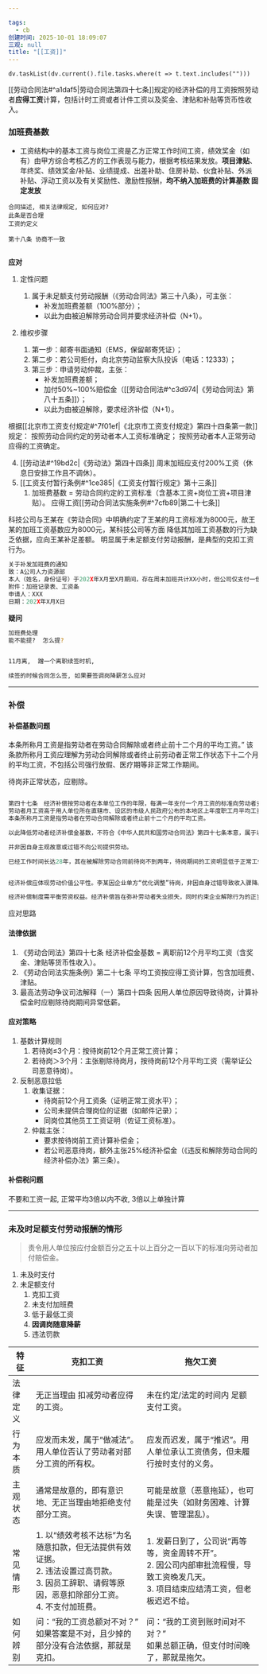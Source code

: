 ```yaml
---

tags:
  - cb
创建时间: 2025-10-01 18:09:07
三观: null
title: "[[工资]]"
---
```


```dataviewjs
dv.taskList(dv.current().file.tasks.where(t => t.text.includes("")))
```



[[劳动合同法#^a1daf5|劳动合同法第四十七条]]规定的经济补偿的月工资按照劳动者**应得工资**计算，包括计时工资或者计件工资以及奖金、津贴和补贴等货币性收入。


### 加班费基数


- 工资结构中的基本工资与岗位工资是乙方正常工作时间工资，绩效奖金（如有）由甲方综合考核乙方的工作表现与能力，根据考核结果发放。**项目津贴**、年终奖、绩效奖金/补贴、业绩提成、出差补助、住房补助、伙食补贴、外派补贴、浮动工资以及有关奖励性、激励性报酬，**均不纳入加班费的计算基数 固定发放**

```
合同描述, 相关法律规定, 如何应对? 
此条是否合理 
工资的定义

第十八条 协商不一致


```

**应对** 
1. 定性问题
    1. 属于未足额支付劳动报酬（《劳动合同法》第三十八条），可主张：
        - 补发加班费差额（100%部分）；
        - 以此为由被迫解除劳动合同并要求经济补偿（N+1）。


2. 维权步骤
    1. 第一步：邮寄书面通知（EMS，保留邮寄凭证）；
    2. 第二步：若公司拒付，向北京劳动监察大队投诉（电话：12333）；
    3. 第三步：申请劳动仲裁，主张：
        - 补发加班费差额；
        - 加付50%~100%赔偿金（[[劳动合同法#^c3d974|《劳动合同法》第八十五条]]）；
        - 以此为由被迫解除，要求经济补偿（N+1）。


根据[[北京市工资支付规定#^7f01ef|《北京市工资支付规定》第四十四条第一款]]规定：
按照劳动合同约定的劳动者本人工资标准确定； 
按照劳动者本人正常劳动应得的工资确定。

4. [[劳动法#^19bd2c|《劳动法》第四十四条]] 周末加班应支付200%工资（休息日安排工作且不调休）。
5. [[工资支付暂行条例#^1ce385|《工资支付暂行规定》第十三条]] 
	1. 加班费基数 = 劳动合同约定的工资标准（含基本工资+岗位工资+项目津贴）。
应得工资[[劳动合同法实施条例#^7cfb89|第二十七条]]


科技公司与王某在《劳动合同》中明确约定了王某的月工资标准为8000元，故王某的加班工资基数应为8000元，某科技公司等方面
降低其加班工资基数的行为缺乏依据，应向王某补足差额。
明显属于未足额支付劳动报酬，是典型的克扣工资行为。



```Go
关于补发加班费的通知
致：A公司人力资源部
本人（姓名，身份证号）于202X年X月至X月期间，存在周末加班共计XX小时，但公司仅支付一倍工资。根据《劳动法》第四十四条及《北京市工资支付规定》第十四条，周末加班应支付200%工资。现要求公司于收到本通知后5日内补发差额共计XX元（计算明细附后）。逾期未支付，本人将依法维权。
附件：加班记录表、工资条
申请人：XXX
日期：202X年X月X日
```

 **疑问**

```Bash
加班费处理
能不能提?  怎么提?  


11月离,  蹭一个离职续签时机, 

续签的时候合同怎么签, 如果要签调岗降薪怎么应对
```


---

  
### 补偿
#### 补偿基数问题

本条所称月工资是指劳动者在劳动合同解除或者终止前十二个月的平均工资。” 该条款所称月工资应理解为劳动合同解除或者终止前劳动者正常工作状态下十二个月的平均工资，不包括公司强行放假、医疗期等非正常工作期间。


待岗非正常状态，应剔除。

```Go

第四十七条　经济补偿按劳动者在本单位工作的年限，每满一年支付一个月工资的标准向劳动者支付。六个月以上不满一年的，按一年计算；不满六个月的，向劳动者支付半个月工资的经济补偿。
劳动者月工资高于用人单位所在直辖市、设区的市级人民政府公布的本地区上年度职工月平均工资三倍的，向其支付经济补偿的标准按职工月平均工资三倍的数额支付，向其支付经济补偿的年限最高不超过十二年。
本条所称月工资是指劳动者在劳动合同解除或者终止前十二个月的平均工资。 

以此降低劳动者经济补偿金基数，不符合《中华人民共和国劳动合同法》第四十七条本意，属于以合法形式掩盖非法目的。其三，被申请人与申请人协商解除劳动合同无法达成一致时，被申请人单方面作出放假决定，该不利法律后果应由被申请人承担。

并非因自身主观故意或过错不向公司提供劳动。

已经工作时间长达28年，其在被解除劳动合同前待岗不到两年，待岗期间的工资明显低于正常工作期间，如不考虑其实际工作情况，仅以解除劳动合同前最后 12 个月的绝对期间来计算经济补偿的月工资数额


经济补偿应体现劳动价值公平性。李某因企业单方“优化调整”待岗，非因自身过错导致收入骤降。若机械适用劳动合同解除前十二个月待岗期间的工资计算补偿金，既掩盖其28年工作的实际贡献，亦将企业经营风险转嫁劳动者，有违公平原则。法院突破“绝对期间”限制，采用正常工作期间工资标准，是对劳动者长期劳动价值的尊重，符合《中华人民共和劳动合同法》保护弱势方的立法初衷。

经济补偿制度需平衡劳资权益。经济补偿旨在弥补劳动者失业损失，同时约束企业解除行为的正当性。李某待岗不足两年，但劳动关系存续长达28年，若仅以短期待岗待遇为计算依据，实质上削弱了补偿金的保障功能。法院以正常工作工资为基准，既保障劳动者生存权益，亦警示企业不得借“待岗”变相降低补偿责任。
```

应对思路

#### 法律依据
1. 《劳动合同法》第四十七条 经济补偿金基数 = 离职前12个月平均工资（含奖金、津贴等货币性收入）。
2. 《劳动合同法实施条例》第二十七条 平均工资按应得工资计算，包含加班费、津贴。
3. 最高法劳动争议司法解释（一）第四十四条 因用人单位原因导致待岗，计算补偿金时应剔除待岗期间异常低薪。
    

#### 应对策略
1. 基数计算规则
    1. 若待岗≤3个月：按待岗前12个月正常工资计算；
    2. 若待岗＞3个月：主张剔除待岗月，按待岗前12个月平均工资（需举证公司恶意待岗）。
2. 反制恶意拉低
    1. 收集证据：
        - 待岗前12个月工资条（证明正常工资水平）；
        - 公司未提供合理岗位的证据（如邮件记录）；
        - 同岗位其他员工工资证明（佐证工资标准）。
    2. 仲裁主张：
        - 要求按待岗前工资计算补偿金；
        - 若公司恶意待岗，额外主张25%经济补偿金（《违反和解除劳动合同的经济补偿办法》第三条）。
#### 补偿税问题
  
不要和工资一起, 正常平均3倍以内不收, 3倍以上单独计算



---


### 未及时足额支付劳动报酬的情形

> 责令用人单位按应付金额百分之五十以上百分之一百以下的标准向劳动者加付赔偿金。


1. 未及时支付
2. 未足额支付
    1. 克扣工资
    2. 未支付加班费
    3. 低于最低工资
    4. **因调岗随意降薪**
    5. 违法罚款

| 特征   | 克扣工资                                                                                           | 拖欠工资                                                                              |
| ---- | ---------------------------------------------------------------------------------------------- | --------------------------------------------------------------------------------- |
| 法律定义 | 无正当理由 扣减劳动者应得的工资。                                                                              | 未在约定/法定的时间内 足额支付工资。                                                               |
| 行为本质 | 应发而未发，属于“做减法”。用人单位否认了劳动者对部分工资的所有权。                                                             | 应发而迟发，属于“推迟”。用人单位承认工资债务，但未履行按时支付的义务。                                              |
| 主观状态 | 通常是故意的，即有意识地、无正当理由地拒绝支付部分工资。                                                                   | 可能是故意（恶意拖延），也可能是过失（如财务困难、计算失误、管理混乱）。                                              |
| 常见情形 | 1. 以“绩效考核不达标”为名随意扣款，但无法提供有效证据。  <br>2. 违法设置过高罚款。  <br>3. 因员工辞职、请假等原因，恶意扣除部分工资。  <br>4. 不支付加班费。 | 1. 发薪日到了，公司说“再等等，资金周转不开”。  <br>2. 因公司内部审批流程慢，导致工资晚发几天。  <br>3. 项目结束应结清工资，但老板迟迟不给。 |
| 如何辨别 | 问：“我的工资总额对不对？”  <br>如果答案是不对，且少掉的部分没有合法依据，那就是克扣。                                                | 问：“我的工资到账时间对不对？”  <br>如果总额正确，但支付时间晚了，那就是拖欠。                                       |

